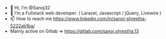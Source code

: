 - 👋 Hi, I’m @Sanoj32
- 👀 I’m a Fullstack web developer. ( Laravel, Javascript / jQuery, Livewire )
- 📫 How to reach me https://www.linkedin.com/in/sanoj-shrestha-5222ab1ba/
- Mainly active on Gitlab => https://gitlab.com/sanoj.shrestha.13

<!---
Sanoj32/Sanoj32 is a ✨ special ✨ repository because its `README.md` (this file) appears on your GitHub profile.
You can click the Preview link to take a look at your changes.
--->
